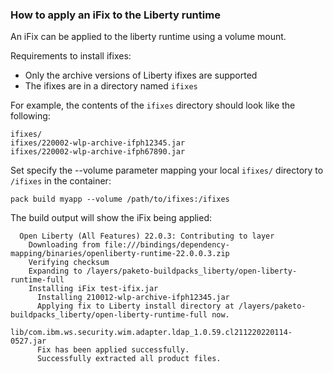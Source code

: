 ### How to apply an iFix to the Liberty runtime

An iFix can be applied to the liberty runtime using a volume mount.

Requirements to install ifixes:

 * Only the archive versions of Liberty ifixes are supported
 * The ifixes are in a directory named `ifixes`

 For example, the contents of the `ifixes` directory should look like the following:
 ```console
 ifixes/
 ifixes/220002-wlp-archive-ifph12345.jar
 ifixes/220002-wlp-archive-ifph67890.jar
 ```

Set specify the --volume parameter mapping your local `ifixes/` directory to `/ifixes` in the container:

```console
pack build myapp --volume /path/to/ifixes:/ifixes
```

The build output will show the iFix being applied:

```console
  Open Liberty (All Features) 22.0.3: Contributing to layer
    Downloading from file:///bindings/dependency-mapping/binaries/openliberty-runtime-22.0.0.3.zip
    Verifying checksum
    Expanding to /layers/paketo-buildpacks_liberty/open-liberty-runtime-full
    Installing iFix test-ifix.jar
      Installing 210012-wlp-archive-ifph12345.jar
      Applying fix to Liberty install directory at /layers/paketo-buildpacks_liberty/open-liberty-runtime-full now.
        lib/com.ibm.ws.security.wim.adapter.ldap_1.0.59.cl211220220114-0527.jar
      Fix has been applied successfully.
      Successfully extracted all product files.
```
